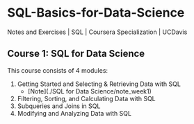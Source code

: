 # SQL-Basics-for-Data-Science
Notes and Exercises | SQL | Coursera Specialization | UCDavis

## Course 1: SQL for Data Science
This course consists of 4 modules:
1. Getting Started and Selecting & Retrieving Data with SQL
    - [Note](./SQL for Data Science/note_week1)  
3. Filtering, Sorting, and Calculating Data with SQL
4. Subqueries and Joins in SQL
5. Modifying and Analyzing Data with SQL
